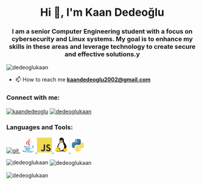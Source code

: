 <h1 align="center">Hi 👋, I'm Kaan Dedeoğlu</h1>
<h3 align="center">I am a senior Computer Engineering student with a focus on cybersecurity and Linux systems. My goal is to enhance my skills in these areas and leverage technology to create secure and effective solutions.y</h3>

<p align="left"> <img src="https://komarev.com/ghpvc/?username=dedeoglukaan&label=Profile%20views&color=0e75b6&style=flat" alt="dedeoglukaan" /> </p>

- 📫 How to reach me **kaandedeoglu2002@gmail.com**

<h3 align="left">Connect with me:</h3>
<p align="left">
<a href="https://linkedin.com/in/kaandedeoglu" target="blank"><img align="center" src="https://raw.githubusercontent.com/rahuldkjain/github-profile-readme-generator/master/src/images/icons/Social/linked-in-alt.svg" alt="kaandedeoglu" height="30" width="40" /></a>
<a href="https://instagram.com/dedeoglukaan" target="blank"><img align="center" src="https://raw.githubusercontent.com/rahuldkjain/github-profile-readme-generator/master/src/images/icons/Social/instagram.svg" alt="dedeoglukaan" height="30" width="40" /></a>
</p>

<h3 align="left">Languages and Tools:</h3>
<p align="left"> <a href="https://git-scm.com/" target="_blank" rel="noreferrer"> <img src="https://www.vectorlogo.zone/logos/git-scm/git-scm-icon.svg" alt="git" width="40" height="40"/> </a> <a href="https://www.java.com" target="_blank" rel="noreferrer"> <img src="https://raw.githubusercontent.com/devicons/devicon/master/icons/java/java-original.svg" alt="java" width="40" height="40"/> </a> <a href="https://developer.mozilla.org/en-US/docs/Web/JavaScript" target="_blank" rel="noreferrer"> <img src="https://raw.githubusercontent.com/devicons/devicon/master/icons/javascript/javascript-original.svg" alt="javascript" width="40" height="40"/> </a> <a href="https://www.linux.org/" target="_blank" rel="noreferrer"> <img src="https://raw.githubusercontent.com/devicons/devicon/master/icons/linux/linux-original.svg" alt="linux" width="40" height="40"/> </a> <a href="https://www.python.org" target="_blank" rel="noreferrer"> <img src="https://raw.githubusercontent.com/devicons/devicon/master/icons/python/python-original.svg" alt="python" width="40" height="40"/> </a> </p>

<p><img align="left" src="https://github-readme-stats.vercel.app/api/top-langs?username=dedeoglukaan&show_icons=true&locale=en&layout=compact" alt="dedeoglukaan" /></p>

<p>&nbsp;<img align="center" src="https://github-readme-stats.vercel.app/api?username=dedeoglukaan&show_icons=true&locale=en" alt="dedeoglukaan" /></p>

<p><img align="center" src="https://github-readme-streak-stats.herokuapp.com/?user=dedeoglukaan&" alt="dedeoglukaan" /></p>
